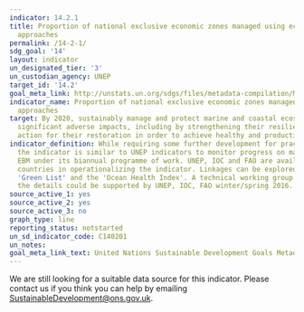 ```yaml
---
indicator: 14.2.1
title: Proportion of national exclusive economic zones managed using ecosystem-based
  approaches
permalink: /14-2-1/
sdg_goal: '14'
layout: indicator
un_designated_tier: '3'
un_custodian_agency: UNEP
target_id: '14.2'
goal_meta_link: http://unstats.un.org/sdgs/files/metadata-compilation/Metadata-Goal-14.pdf
indicator_name: Proportion of national exclusive economic zones managed using ecosystem-based
  approaches
target: By 2020, sustainably manage and protect marine and coastal ecosystems to avoid
  significant adverse impacts, including by strengthening their resilience, and take
  action for their restoration in order to achieve healthy and productive oceans
indicator_definition: While requiring some further development for practical implementation,
  the indicator is similar to UNEP indicators to monitor progress on marine and coastal
  EBM under its biannual programme of work. UNEP, IOC and FAO are available to support
  countries in operationalizing the indicator. Linkages can be explored with IUCN's
  'Green List' and the 'Ocean Health Index'. A technical working group to finalise
  the details could be supported by UNEP, IOC, FAO winter/spring 2016.
source_active_1: yes
source_active_2: yes
source_active_3: no
graph_type: line
reporting_status: notstarted
un_sd_indicator_code: C140201
un_notes:
goal_meta_link_text: United Nations Sustainable Development Goals Metadata (pdf 288kB)
---
```


We are still looking for a suitable data source for this indicator. Please contact us if you think you can help by emailing <a href="mailto:SustainableDevelopment@ons.gov.uk">SustainableDevelopment@ons.gov.uk</a>.


